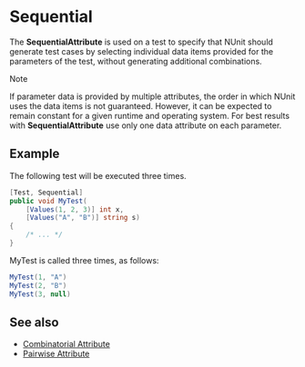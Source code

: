 # Sequential

The **SequentialAttribute** is used on a test to specify that NUnit should generate test cases by selecting individual
data items provided for the parameters of the test, without generating additional combinations.

> [!NOTE]
> If parameter data is provided by multiple attributes, the order in which NUnit uses the data items is not
> guaranteed. However, it can be expected to remain constant for a given runtime and operating system. For best results
with **SequentialAttribute** use only one data attribute on each parameter.

## Example

The following test will be executed three times.

```csharp
[Test, Sequential]
public void MyTest(
    [Values(1, 2, 3)] int x,
    [Values("A", "B")] string s)
{
    /* ... */
}
```

MyTest is called three times, as follows:

```csharp
MyTest(1, "A")
MyTest(2, "B")
MyTest(3, null)
```

## See also

* [Combinatorial Attribute](combinatorial.md)
* [Pairwise Attribute](pairwise.md)

